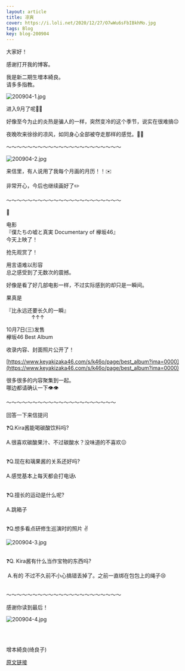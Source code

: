 ```yaml
---
layout: article
title: 凉爽
cover: https://i.loli.net/2020/12/27/O7wWu6sFbIBkhMo.jpg
tags: Blog
key: blog-200904
---
```

大家好！

感谢打开我的博客。

我是新二期生増本綺良。<br/>
请多多指教。

![200904-1.jpg](https://i.loli.net/2020/12/27/O7wWu6sFbIBkhMo.jpg)

进入9月了呢🍠🍁
<!--more-->

好像至今为止的炎热是骗人的一样，突然变冷的这个季节，说实在很难搞😔


夜晚吹来徐徐的凉风，如同身心全部被夺走那样的感觉。🍃🌀

～～～～～～～～～～～～～～～～～～～～～～

![200904-2.jpg](https://i.loli.net/2020/12/27/RHDak3pqYzcSBgA.jpg)

来信里，有人说用了我每个月画的月历！！✉️


非常开心，今后也继续画好了✏️



～～～～～～～～～～～～～～～～～～～～～～

🌳

电影<br/>
『僕たちの嘘と真実 Documentary of 欅坂46』<br/>
今天上映了！


抢先观赏了！


用言语难以形容<br/>
总之感受到了无数次的震撼。


好像是看了好几部电影一样，不过实际感到的却只是一瞬间。

果真是

『比永远还要长久的一瞬』<br/>
&nbsp;&nbsp;&nbsp;&nbsp;&nbsp;&nbsp;&nbsp;&nbsp;&nbsp;&nbsp;&nbsp;&nbsp;&nbsp;&nbsp;&nbsp;&nbsp;&nbsp;↑↑↑

10月7日(三)发售<br/>
欅坂46 Best Album 

收录内容、封面照片公开了！<br/>

[https://www.keyakizaka46.com/s/k46o/page/best_album?ima=0000](https://www.keyakizaka46.com/s/k46o/page/best_album?ima=0000)


很多很多的内容聚集到一起。<br/>
哪边都请确认一下👁👁


～～～～～～～～～～～～～～～～～～～～～

回答一下来信提问


❓Q.Kira酱能喝碳酸饮料吗?

A.很喜欢碳酸果汁、不过碳酸水？没味道的不喜欢😖
<br/><br/>

❓Q.现在和璃果酱的关系还好吗?

A.感觉基本上每天都会打电话📞
<br/><br/>


❓Q.擅长的运动是什么呢?

A.跳箱子
<br/><br/>

❓Q.想多看点研修生巡演时的照片️ ✌️

![200904-3.jpg](https://i.loli.net/2020/12/27/V9p1XJygFSWehRq.jpg)
<br/><br/>

❓Q. Kira酱有什么当作宝物的东西吗?

 A.有的 不过不久前不小心搞错丢掉了。之前一直绑在包包上的绳子😢
<br/><br/>

～～～～～～～～～～～～～～～～～～～～～～

感谢你读到最后！

![200904-4.jpg](https://i.loli.net/2020/12/27/YwWxQbVhPDjuE9n.jpg)

<br/><br/>

增本綺良(绮良子)

[原文链接](https://www.keyakizaka46.com/s/k46o/diary/detail/35446?cd=member)